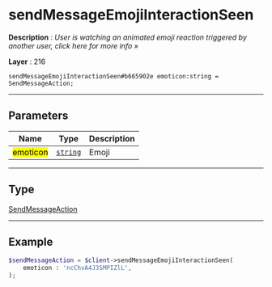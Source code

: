 # sendMessageEmojiInteractionSeen

**Description** : *User is watching an animated emoji reaction triggered by another user, click here for more info &raquo;*

**Layer** : 216

```tl
sendMessageEmojiInteractionSeen#b665902e emoticon:string = SendMessageAction;
```

---

## Parameters

| Name | Type | Description |
| :---: | :---: | :--- |
| <mark>emoticon</mark> | [`string`](type/string) | Emoji |

---

## Type

[SendMessageAction](type/SendMessageAction)

---

## Example

```php
$sendMessageAction = $client->sendMessageEmojiInteractionSeen(
	emoticon : 'ncChvA4J3SMPIZlL',
);
```